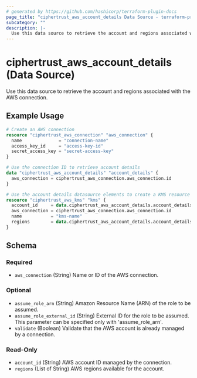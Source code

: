 ```yaml
---
# generated by https://github.com/hashicorp/terraform-plugin-docs
page_title: "ciphertrust_aws_account_details Data Source - terraform-provider-ciphertrust"
subcategory: ""
description: |-
  Use this data source to retrieve the account and regions associated with the AWS connection.
---
```


# ciphertrust_aws_account_details (Data Source)

Use this data source to retrieve the account and regions associated with the AWS connection.

## Example Usage

```terraform
# Create an AWS connection
resource "ciphertrust_aws_connection" "aws_connection" {
  name              = "connection-name"
  access_key_id     = "access-key-id"
  secret_access_key = "secret-access-key"
}

# Use the connection ID to retrieve account details
data "ciphertrust_aws_account_details" "account_details" {
  aws_connection = ciphertrust_aws_connection.aws_connection.id
}

# Use the account details datasource elements to create a KMS resource
resource "ciphertrust_aws_kms" "kms" {
  account_id     = data.ciphertrust_aws_account_details.account_details.account_id
  aws_connection = ciphertrust_aws_connection.aws_connection.id
  name           = "kms-name"
  regions        = data.ciphertrust_aws_account_details.account_details.regions
}
```

<!-- schema generated by tfplugindocs -->
## Schema

### Required

- `aws_connection` (String) Name or ID of the AWS connection.

### Optional

- `assume_role_arn` (String) Amazon Resource Name (ARN) of the role to be assumed.
- `assume_role_external_id` (String) External ID for the role to be assumed. This parameter can be specified only with 'assume_role_arn'.
- `validate` (Boolean) Validate that the AWS account is already managed by a connection.

### Read-Only

- `account_id` (String) AWS account ID managed by the connection.
- `regions` (List of String) AWS regions available for the account.
